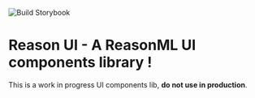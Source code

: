 ![Build Storybook](https://github.com/generous-folks/reason-ui/workflows/Build%20Storybook/badge.svg)
# Reason UI - A ReasonML UI components library !
This is a work in progress UI components lib, **do not use in production**.
